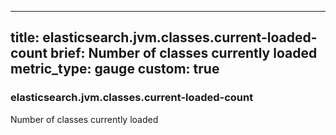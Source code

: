 
---
title: elasticsearch.jvm.classes.current-loaded-count
brief: Number of classes currently loaded
metric_type: gauge
custom: true
---
### elasticsearch.jvm.classes.current-loaded-count

Number of classes currently loaded
